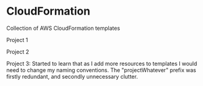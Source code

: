 # CloudFormation
Collection of AWS CloudFormation templates

Project 1

Project 2

Project 3:
Started to learn that as I add more resources to templates I would need to change my naming conventions. The "projectWhatever" prefix was firstly redundant, and secondly unnecessary clutter.
